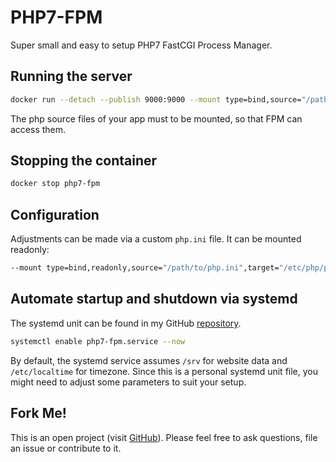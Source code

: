 # PHP7-FPM
Super small and easy to setup PHP7 FastCGI Process Manager.

## Running the server
```bash
docker run --detach --publish 9000:9000 --mount type=bind,source="/path/to/app",target="/path/to/app" --name php7-fpm hetsh/php7-fpm
```
The php source files of your app must to be mounted, so that FPM can access them.

## Stopping the container
```bash
docker stop php7-fpm
```

## Configuration
Adjustments can be made via a custom `php.ini` file. It can be mounted readonly:
```bash
--mount type=bind,readonly,source="/path/to/php.ini",target="/etc/php/php.ini"
```

## Automate startup and shutdown via systemd
The systemd unit can be found in my GitHub [repository](https://github.com/Hetsh/docker-php7-fpm).
```bash
systemctl enable php7-fpm.service --now
```
By default, the systemd service assumes `/srv` for website data and `/etc/localtime` for timezone.
Since this is a personal systemd unit file, you might need to adjust some parameters to suit your setup.

## Fork Me!
This is an open project (visit [GitHub](https://github.com/Hetsh/docker-php7-fpm)).
Please feel free to ask questions, file an issue or contribute to it.
